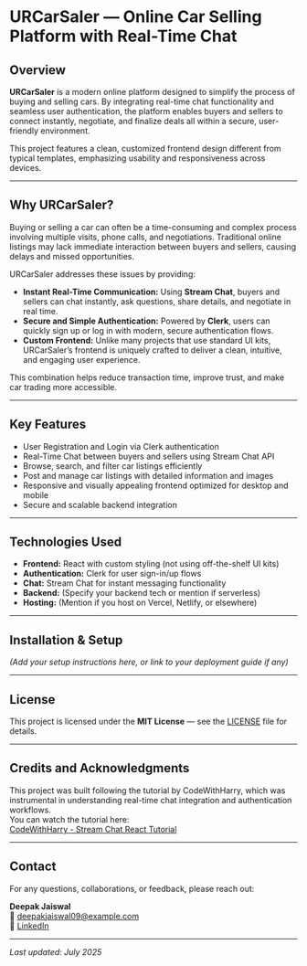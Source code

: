 # URCarSaler — Online Car Selling Platform with Real-Time Chat

## Overview

**URCarSaler** is a modern online platform designed to simplify the process of buying and selling cars. By integrating real-time chat functionality and seamless user authentication, the platform enables buyers and sellers to connect instantly, negotiate, and finalize deals all within a secure, user-friendly environment.

This project features a clean, customized frontend design different from typical templates, emphasizing usability and responsiveness across devices.

---

## Why URCarSaler?

Buying or selling a car can often be a time-consuming and complex process involving multiple visits, phone calls, and negotiations. Traditional online listings may lack immediate interaction between buyers and sellers, causing delays and missed opportunities.

URCarSaler addresses these issues by providing:

- **Instant Real-Time Communication:** Using **Stream Chat**, buyers and sellers can chat instantly, ask questions, share details, and negotiate in real time.
- **Secure and Simple Authentication:** Powered by **Clerk**, users can quickly sign up or log in with modern, secure authentication flows.
- **Custom Frontend:** Unlike many projects that use standard UI kits, URCarSaler’s frontend is uniquely crafted to deliver a clean, intuitive, and engaging user experience.

This combination helps reduce transaction time, improve trust, and make car trading more accessible.

---

## Key Features

- User Registration and Login via Clerk authentication
- Real-Time Chat between buyers and sellers using Stream Chat API
- Browse, search, and filter car listings efficiently
- Post and manage car listings with detailed information and images
- Responsive and visually appealing frontend optimized for desktop and mobile
- Secure and scalable backend integration

---

## Technologies Used

- **Frontend:** React with custom styling (not using off-the-shelf UI kits)
- **Authentication:** Clerk for user sign-in/up flows
- **Chat:** Stream Chat for instant messaging functionality
- **Backend:** (Specify your backend tech or mention if serverless)
- **Hosting:** (Mention if you host on Vercel, Netlify, or elsewhere)

---

## Installation & Setup

*(Add your setup instructions here, or link to your deployment guide if any)*

---

## License

This project is licensed under the **MIT License** — see the [LICENSE](LICENSE) file for details.

---

## Credits and Acknowledgments

This project was built following the tutorial by CodeWithHarry, which was instrumental in understanding real-time chat integration and authentication workflows.  
You can watch the tutorial here:  
[CodeWithHarry - Stream Chat React Tutorial](https://youtu.be/5Oy8tVY8BNs?si=--ICKJVEzMD_vDxM)

---

## Contact

For any questions, collaborations, or feedback, please reach out:  

**Deepak Jaiswal**  
📧 deepakjaiswal09@example.com  
🔗 [LinkedIn](https://www.linkedin.com/in/deepakjaiswal09/)

---

*Last updated: July 2025*
